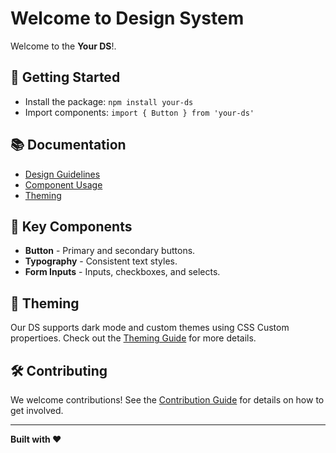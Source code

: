 # Welcome to Design System

Welcome to the **Your DS**!.

## 🚀 Getting Started

- Install the package: `npm install your-ds`
- Import components: `import { Button } from 'your-ds'`

## 📚 Documentation

- [Design Guidelines](#)
- [Component Usage](#)
- [Theming](#)

## 🌟 Key Components

- **Button** - Primary and secondary buttons.
- **Typography** - Consistent text styles.
- **Form Inputs** - Inputs, checkboxes, and selects.

## 🎨 Theming

Our DS supports dark mode and custom themes using CSS Custom propertioes. Check out the [Theming Guide](#) for more details.

## 🛠 Contributing

We welcome contributions! See the [Contribution Guide](#) for details on how to get involved.

---

**Built with ❤️**
